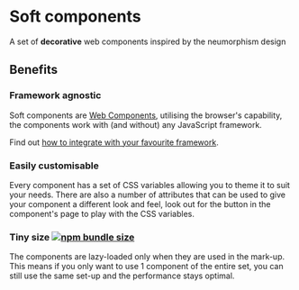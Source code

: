 # Soft components

A set of **decorative** web components inspired by the neumorphism design

## Benefits

### Framework agnostic

Soft components are [Web Components](https://developer.mozilla.org/en-US/docs/Web/Web_Components), utilising the browser's capability, the components work with (and without) any JavaScript framework.

Find out [how to integrate with your favourite framework]().

### Easily customisable

Every component has a set of CSS variables allowing you to theme it to suit your needs.
There are also a number of attributes that can be used to give your component a different look and feel, look out for the <sc-button icon style="--sc-button-vertical-align: middle" class="ma-1"><box-icon type="solid" name="brush" color="currentColor"></box-icon></sc-button> button in the component's page to play with the CSS variables.

### Tiny size [![npm bundle size](https://img.shields.io/bundlephobia/min/soft-components)](https://bundlephobia.com/result?p=soft-components)


The components are lazy-loaded only when they are used in the mark-up. This means if you only want to use 1 component of the entire set, you can still use the same set-up and the performance stays optimal.